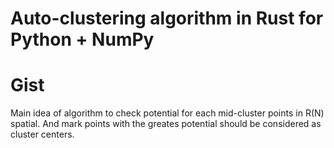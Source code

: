 # Auto-clustering algorithm in Rust for Python + NumPy

# Gist

Main idea of algorithm to check potential for each mid-cluster points in R(N) spatial.
And mark points with the greates potential should be considered as cluster centers.
